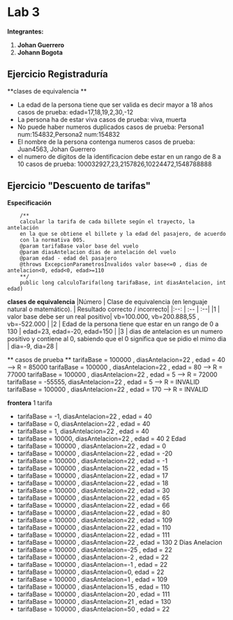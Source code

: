 # Lab 3
**Integrantes:**
1. **Johan Guerrero**
2. **Johann Bogota**


## Ejercicio Registraduría
**clases de equivalencia **
- La edad de la persona tiene que ser valida es decir mayor a 18 años
		casos de prueba: edad=17,18,19,2,30,-12
- La persona ha de estar viva
		casos de prueba: viva, muerta
- No puede haber numeros duplicados
		casos de prueba: Persona1 num:154832,Persona2 num:154832 
- El nombre de la persona contenga numeros
		casos de prueba: Juan4563, Johan Guerrero
- el numero de digitos de la identificacion debe estar en un rango de 8 a 10
		casos de prueba: 100032927,23,2157826,10224472,1548788888


## Ejercicio "Descuento de tarifas"
**Especificación**
~~~
	/**
	calcular la tarifa de cada billete según el trayecto, la antelación
	en la que se obtiene el billete y la edad del pasajero, de acuerdo
	con la normativa 005.
	@param tarifaBase valor base del vuelo
	@param diasAntelacion dias de antelación del vuelo
	@param edad - edad del pasajero
	@throws ExcepcionParametrosInvalidos valor base<=0 , dias de antelacion<0, edad<0, edad>=110
	**/
	public long calculoTarifa(long tarifaBase, int diasAntelacion, int edad)
~~~
**clases de equivalencia**
|Número | Clase de equivalencia (en lenguaje natural o matemático). | Resultado correcto / incorrecto|
|:--: | :-- | :--|
|1 | valor base debe ser un real positivo| vb=100.000, vb=200.888,55 , vb=-522.000 |
|2 | Edad de la persona tiene que estar en un rango de 0 a 130 | edad=23, edad=-20, edad=150 |
|3 | dias de antelacion es un numero positivo y contiene al 0, sabiendo que el 0 significa que se pidio el mimo dia | dia=-9, dia=28 |

** casos de prueba **
tarifaBase = 100000 , diasAntelacion=22 , edad = 40 --> R = 85000
tarifaBase = 100000 , diasAntelacion=22 , edad = 80 --> R = 77000
tarifaBase = 100000 , diasAntelacion=22 , edad = 5 --> R = 72000
tarifaBase = -55555, diasAntelacion=22 , edad = 5 --> R = INVALID
tarifaBase = 100000 , diasAntelacion=22 , edad = 170 --> R = INVALID

**frontera**
1 tarifa
 * tarifaBase = -1, diasAntelacion=22 , edad = 40 
 * tarifaBase = 0, diasAntelacion=22 , edad = 40 
 * tarifaBase = 1, diasAntelacion=22 , edad = 40
 * tarifaBase = 10000, diasAntelacion=22 , edad = 40
2 Edad
 * tarifaBase = 100000 , diasAntelacion=22 , edad = 0
 * tarifaBase = 100000 , diasAntelacion=22 , edad = -20
 * tarifaBase = 100000 , diasAntelacion=22 , edad = -1
 * tarifaBase = 100000 , diasAntelacion=22 , edad = 15
 * tarifaBase = 100000 , diasAntelacion=22 , edad = 17
 * tarifaBase = 100000 , diasAntelacion=22 , edad = 18
 * tarifaBase = 100000 , diasAntelacion=22 , edad = 30
 * tarifaBase = 100000 , diasAntelacion=22 , edad = 65
 * tarifaBase = 100000 , diasAntelacion=22 , edad = 66
 * tarifaBase = 100000 , diasAntelacion=22 , edad = 80
 * tarifaBase = 100000 , diasAntelacion=22 , edad = 109
 * tarifaBase = 100000 , diasAntelacion=22 , edad = 110
 * tarifaBase = 100000 , diasAntelacion=22 , edad = 111
 * tarifaBase = 100000 , diasAntelacion=22 , edad = 130
2 Dias Anelacion
 * tarifaBase = 100000 , diasAntelacion=-25 , edad = 22
 * tarifaBase = 100000 , diasAntelacion=-2 , edad = 22
 * tarifaBase = 100000 , diasAntelacion=-1 , edad = 22
 * tarifaBase = 100000 , diasAntelacion=0, edad = 22
 * tarifaBase = 100000 , diasAntelacion=1 , edad = 109
 * tarifaBase = 100000 , diasAntelacion=15 , edad = 110
 * tarifaBase = 100000 , diasAntelacion=20 , edad = 111
 * tarifaBase = 100000 , diasAntelacion=21 , edad = 130
 * tarifaBase = 100000 , diasAntelacion=50 , edad = 22